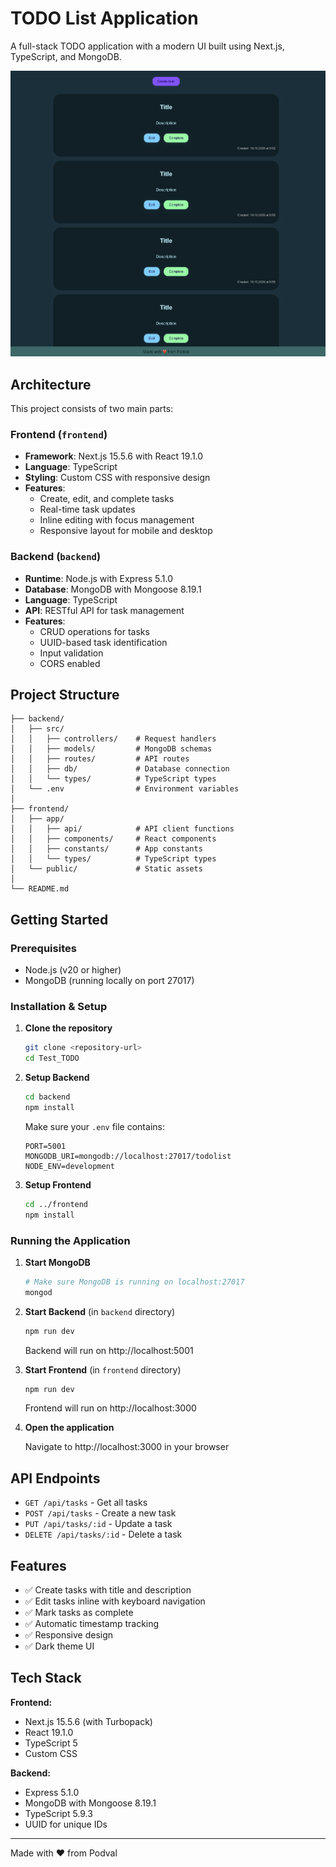 # TODO List Application

A full-stack TODO application with a modern UI built using Next.js, TypeScript, and MongoDB.

![Application Screenshot](./screen.png)

## Architecture

This project consists of two main parts:

### Frontend (`frontend`)

- **Framework**: Next.js 15.5.6 with React 19.1.0
- **Language**: TypeScript
- **Styling**: Custom CSS with responsive design
- **Features**:
  - Create, edit, and complete tasks
  - Real-time task updates
  - Inline editing with focus management
  - Responsive layout for mobile and desktop

### Backend (`backend`)

- **Runtime**: Node.js with Express 5.1.0
- **Database**: MongoDB with Mongoose 8.19.1
- **Language**: TypeScript
- **API**: RESTful API for task management
- **Features**:
  - CRUD operations for tasks
  - UUID-based task identification
  - Input validation
  - CORS enabled

## Project Structure

```
├── backend/
│   ├── src/
│   │   ├── controllers/    # Request handlers
│   │   ├── models/         # MongoDB schemas
│   │   ├── routes/         # API routes
│   │   ├── db/             # Database connection
│   │   └── types/          # TypeScript types
│   └── .env                # Environment variables
│
├── frontend/
│   ├── app/
│   │   ├── api/            # API client functions
│   │   ├── components/     # React components
│   │   ├── constants/      # App constants
│   │   └── types/          # TypeScript types
│   └── public/             # Static assets
│
└── README.md
```

## Getting Started

### Prerequisites

- Node.js (v20 or higher)
- MongoDB (running locally on port 27017)

### Installation & Setup

1. **Clone the repository**

   ```bash
   git clone <repository-url>
   cd Test_TODO
   ```

2. **Setup Backend**

   ```bash
   cd backend
   npm install
   ```

   Make sure your `.env` file contains:

   ```env
   PORT=5001
   MONGODB_URI=mongodb://localhost:27017/todolist
   NODE_ENV=development
   ```

3. **Setup Frontend**
   ```bash
   cd ../frontend
   npm install
   ```

### Running the Application

1. **Start MongoDB**

   ```bash
   # Make sure MongoDB is running on localhost:27017
   mongod
   ```

2. **Start Backend** (in `backend` directory)

   ```bash
   npm run dev
   ```

   Backend will run on http://localhost:5001

3. **Start Frontend** (in `frontend` directory)

   ```bash
   npm run dev
   ```

   Frontend will run on http://localhost:3000

4. **Open the application**

   Navigate to http://localhost:3000 in your browser

## API Endpoints

- `GET /api/tasks` - Get all tasks
- `POST /api/tasks` - Create a new task
- `PUT /api/tasks/:id` - Update a task
- `DELETE /api/tasks/:id` - Delete a task

## Features

- ✅ Create tasks with title and description
- ✅ Edit tasks inline with keyboard navigation
- ✅ Mark tasks as complete
- ✅ Automatic timestamp tracking
- ✅ Responsive design
- ✅ Dark theme UI

## Tech Stack

**Frontend:**

- Next.js 15.5.6 (with Turbopack)
- React 19.1.0
- TypeScript 5
- Custom CSS

**Backend:**

- Express 5.1.0
- MongoDB with Mongoose 8.19.1
- TypeScript 5.9.3
- UUID for unique IDs

---

Made with ❤️ from Podval
